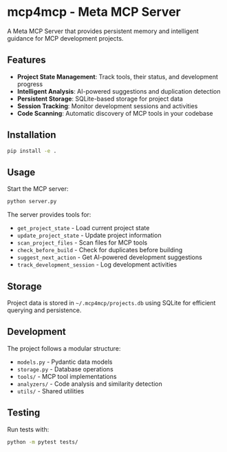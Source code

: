 
# mcp4mcp - Meta MCP Server

A Meta MCP Server that provides persistent memory and intelligent guidance for MCP development projects.

## Features

- **Project State Management**: Track tools, their status, and development progress
- **Intelligent Analysis**: AI-powered suggestions and duplication detection  
- **Persistent Storage**: SQLite-based storage for project data
- **Session Tracking**: Monitor development sessions and activities
- **Code Scanning**: Automatic discovery of MCP tools in your codebase

## Installation

```bash
pip install -e .
```

## Usage

Start the MCP server:

```bash
python server.py
```

The server provides tools for:

- `get_project_state` - Load current project state
- `update_project_state` - Update project information
- `scan_project_files` - Scan files for MCP tools
- `check_before_build` - Check for duplicates before building
- `suggest_next_action` - Get AI-powered development suggestions
- `track_development_session` - Log development activities

## Storage

Project data is stored in `~/.mcp4mcp/projects.db` using SQLite for efficient querying and persistence.

## Development

The project follows a modular structure:

- `models.py` - Pydantic data models
- `storage.py` - Database operations
- `tools/` - MCP tool implementations
- `analyzers/` - Code analysis and similarity detection
- `utils/` - Shared utilities

## Testing

Run tests with:

```bash
python -m pytest tests/
```
